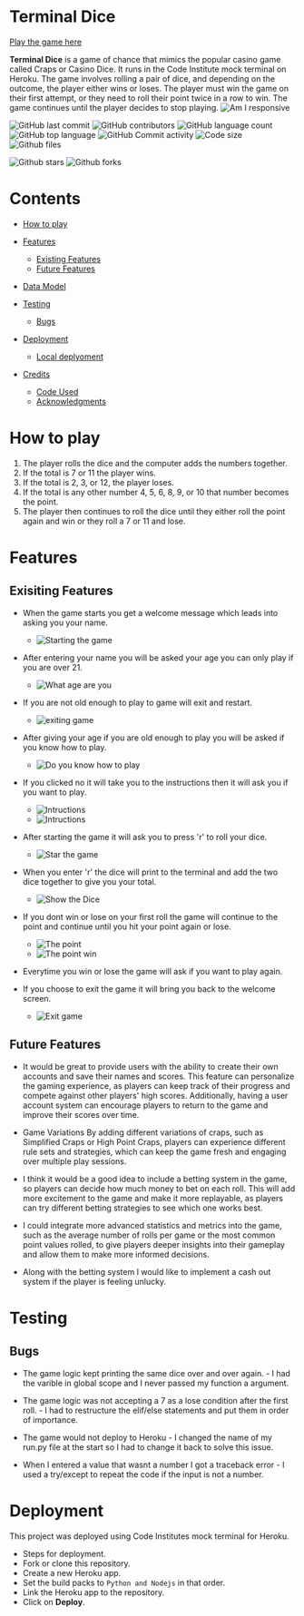 # Terminal Dice

[Play the game here](https://terminal-dice.herokuapp.com/)

**Terminal Dice** is a game of chance that mimics the popular casino game called Craps or Casino Dice. It runs in the Code Institute mock terminal on Heroku. The game involves rolling a pair of dice, and depending on the outcome, the player either wins or loses. The player must win the game on their first attempt, or they need to roll their point twice in a row to win. The game continues until the player decides to stop playing.
![Am I responsive](./images/am-i-responsive.png)

![GitHub last commit](https://img.shields.io/github/last-commit/DylanP400/Terminal-dice-pp3)
![GitHub contributors](https://img.shields.io/github/contributors/DylanP400/Terminal-dice-pp3)
![GitHub language count](https://img.shields.io/github/languages/count/DylanP400/Terminal-dice-pp3)
![GitHub top language](https://img.shields.io/github/languages/top/DylanP400/Terminal-dice-pp3)
![GitHub Commit activity](https://img.shields.io/github/commit-activity/m/DylanP400/Terminal-dice-pp3?style=flat-square)
![Code size](https://img.shields.io/github/languages/code-size/DylanP400/Terminal-Dice-pp3)
![Github files](https://img.shields.io/github/directory-file-count/DylanP400/Terminal-Dice-pp3)

![Github stars](https://img.shields.io/github/stars/DylanP400/Terminal-Dice-pp3?style=social)
![Github forks](https://img.shields.io/github/forks/DylanP400/Terminal-Dice-pp3?style=social)

# Contents
* [How to play](#how-to-play)

* [Features](#features)
  * [Existing Features](#existing-features)
  * [Future Features](#future-features)

* [Data Model](#data-model)

* [Testing](#testing)
  * [Bugs](#bugs)

* [Deployment](#deployment)
  * [Local deplyoment](#local-deployment)

* [Credits](#credits)
  * [Code Used](#code-used)
  * [Acknowledgments](#acknowledgments)  

# How to play

1. The player rolls the dice and the computer adds the numbers together.
2. If the total is 7 or 11 the player wins.
3. If the total is 2, 3, or 12, the player loses.
4. If the total is any other number 4, 5, 6, 8, 9, or 10 that number becomes the point.
5. The player then continues to roll the dice until they either roll the point again and win or they roll a 7 or 11 and lose.

# Features

## Exisiting Features

* When the game starts you get a welcome message which leads into asking you your name.
  * ![Starting the game](./images/start-game-1.png)

* After entering your name you will be asked your age you can only play if you are over 21.
  * ![What age are you](./images/ask-age-2.png)

* If you are not old enough to play to game will exit and restart.
  * ![exiting game](./images/wrong-age-3.png)

* After giving your age if you are old enough to play you will be asked if you know how to play.
  * ![Do you know how to play](./images/correct-age-4.png)

* If you clicked no it will take you to the instructions then it will ask you if you want to play.
  * ![Intructions](./images/instructions-1-5.png)
  * ![Intructions](./images/instructions-2-6.png)

* After starting the game it will ask you to press 'r' to roll your dice.
  * ![Star the game](./images/startgame-after-intructions-7.png)

* When you enter 'r' the dice will print to the terminal and add the two dice together to give you your total.
  * ![Show the Dice](./images/7win-7.png)

* If you dont win or lose on your first roll the game will continue to the point and continue until you hit your point again or lose.
  * ![The point](./images/point-10.png)
  * ![The point win](./images/point-win-11.png)

* Everytime you win or lose the game will ask if you want to play again.

* If you choose to exit the game it will bring you back to the welcome screen.
  * ![Exit game](./images/exit-game-12.png)

## Future Features

* It would be great to provide users with the ability to create their own accounts and save their names and scores. This feature can personalize the gaming experience, as players can keep track of their progress and compete against other players' high scores. Additionally, having a user account system can encourage players to return to the game and improve their scores over time.

* Game Variations By adding different variations of craps, such as Simplified Craps or High Point Craps, players can experience different rule sets and strategies, which can keep the game fresh and engaging over multiple play sessions.

* I think it would be a good idea to include a betting system in the game, so players can decide how much money to bet on each roll. This will add more excitement to the game and make it more replayable, as players can try different betting strategies to see which one works best.

* I could integrate more advanced statistics and metrics into the game, such as the average number of rolls per game or the most common point values rolled, to give players deeper insights into their gameplay and allow them to make more informed decisions.

* Along with the betting system I would like to implement a cash out system if the player is feeling unlucky.

# Testing

## Bugs

* The game logic kept printing the same dice over and over again. - I had the varible in global scope and I never passed my function a argument.

* The game logic was not accepting a 7 as a lose condition after the first roll. - I had to restructure the elif/else statements and put them in order of importance.

* The game would not deploy to Heroku - I changed the name of my run.py file at the start so I had to change it back to solve this issue.

* When I entered a value that wasnt a number I got a traceback error - I used a try/except to repeat the code if the input is not a number.

# Deployment

This project was deployed using Code Institutes mock terminal for Heroku.

* Steps for deployment.
* Fork or clone this repository.
* Create a new Heroku app.
* Set the build packs to `Python and Nodejs` in that order.
* Link the Heroku app to the repository.
* Click on **Deploy**.

<!--

https://www.youtube.com/watch?v=u51Zjlnui4Y - colorama
https://amiresponsive.co.uk/

https://fsymbols.com/text-art/ - ACSSI art -->